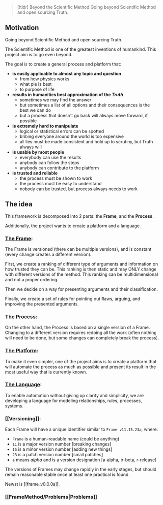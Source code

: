 >[!tldr] Beyond the Scientific Method
> Going beyond Scientific Method and open sourcing Truth.

## Motivation
Going beyond Scientific Method and open sourcing Truth.

The Scientific Method is one of the greatest inventions of humankind.
This project aim is to go even beyond.

The goal is to create a general process and platform that:

- **is easily applicable to almost any topic and question**
  - from how physics works
  - what pie is best
  - to purpose of life
- **results in humanities best approximation of the _Truth_**
  - sometimes we may find the answer
  - but sometimes a list of all options and their consequences is the best we can do
  - but a process that doesn't go back will always move forward, if possible
- **is extremely hard to manipulate**
  - logical or statistical errors can be spotted
  - bribing everyone around the world is too expensive
  - all lies must be made consistent and hold up to scrutiny, but Truth always will
- **is usable by most people**
  - everybody can use the results
  - anybody can follow the steps
  - anybody can contribute to the platform
- **is trusted and reliable**
  - the process must be shown to work
  - the process must be easy to understand
  - nobody can be trusted, but process always needs to work

## The idea

This framework is decomposed into 2 parts: the **Frame**, and the **Process**.

Additionally, the project wants to create a platform and a language.

### [The Frame](Frame):

The Frame is versioned (there can be multiple versions), and is constant (every change creates a different version).

First, we create a ranking of different type of arguments and information on how trusted they can be. This ranking is then static and may ONLY change with different versions of the method. This ranking can be multidimensional and not a proper ordering.

Then we decide on a way for presenting arguments and their classification.

Finally, we create a set of rules for pointing out flaws, arguing, and improving the presented arguments.

### [The Process](Process):

On the other hand, the Process is based on a single version of a Frame. Changing to a different version requires redoing all the work (often nothing will need to be done, but some changes can completely break the process).

### [The Platform](../FramePlatform/FramePlatform):

To make it even simpler, one of the project aims is to create a platform that will automate the process as much as possible and present its result in the most useful way that is currently known.

### [The Language](../FrameLang/FrameLang):

To enable automation without giving up clarity and simplicity, we are developing a language for modeling relationships, rules, processes, systems.

### [[Versioning]]:

Each Frame will have a unique identifier similar to `Frame v11.15.23a`, where:
- `Frame` is a human-readable name (could be anything)
- `11` is a major version number [breaking changes]
- `15` is a minor version number [adding new things]
- `23` is a patch version number [small patches]
- `a` means _alpha_ and is a version designation [a-alpha, b-beta, r-release]

The versions of Frames may change rapidly in the early stages, but should remain reasonable stable once at least one practical is found.

Newst is [[frame_v0.0.0a]].

### [[FrameMethod/Problems|Problems]]
